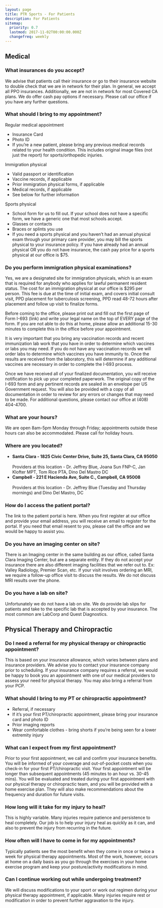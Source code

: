 ```yaml
---
layout: page
title: PTR Sports - For Patients
description: For Patients
sitemap:
  priority: 0.7
  lastmod: 2017-11-02T00:00:00.000Z
  changefreq: weekly
---
```

<h2>Medical</h2>

<h3>What insurances do you accept?</h3>
We advise that patients call their insurance or go to their insurance website to double check that we are in network for their plan. In general, we accept all PPO insurances. Additionally, we are not in network for most Covered CA plans. We do offer cash pay options if necessary. Please call our office if you have any further questions. 

<h3>What should I bring to my appointment?</h3>

Regular medical appointment
  <ul>
  <li>Insurance Card</li>
  <li>Photo ID</li>
  <li>If you’re a new patient, please bring any previous medical records related to your health condition. This includes original image files (not just the report) for sports/orthopedic injuries. </li>
  </ul>

Immigration physical
  <ul>
  <li>Valid passport or identification</li>
  <li>Vaccine records, if applicable</li>
  <li>Prior immigration physical forms, if applicable</li>
  <li>Medical records, if applicable</li>
  <li>See below for further information</li>
  </ul>

Sports physical
  <ul>
  <li>School form for us to fill out. If your school does not have a specific form, we have a generic one that most schools accept. </li>
  <li>Glasses or contacts</li>
  <li>Braces or splints you use</li>
  <li>If you need a sports physical and you haven’t had an annual physical exam through your primary care provider, you may bill the sports physical to your insurance policy. If you have already had an annual physical OR you do not have insurance, the cash pay price for a sports physical at our office is $75.</li>
  </ul>
<h3>Do you perform immigration physical examinations?</h3>
Yes, we are a designated site for immigration physicals, which is an exam that is required for anybody who applies for lawful permanent resident status. The cost for an immigration physical at our office is $295 per person. This fee is due at the time of initial exam, and covers initial consult visit, PPD placement for tuberculosis screening, PPD read 48-72 hours after placement and follow up visit to finalize forms.

Before coming to the office, please print out and fill out the first page of Form I-693 (link) and write your legal name on the top of EVERY page of the form. If you are not able to do this at home, please allow an additional 15-30 minutes to complete this in the office before your appointment.

It is very important that you bring any vaccination records and recent immunization lab work that you have in order to determine which vaccines or labs you may need.  If you do not have any vaccination records we will order labs to determine which vaccines you have immunity to.  Once the results are received from the laboratory, this will determine if any additional vaccines are necessary in order to complete the I-693 process.

Once we have received all of your finalized documentation, you will receive notification to pick up your completed paperwork.  The original copy of the I-693 form and any pertinent records are sealed in an envelope per US Government request.  You will also be provided with a copy of all documentation in order to review for any errors or changes that may need to be made. For additional questions, please contact our office at (408) 404-4700.

<h3>What are your hours?</h3>
We are open 8am-5pm Monday through Friday; appointments outside these hours can also be accommodated. Please call for holiday hours. 

<h3>Where are you located?</h3>
<ul>
  <li><b>Santa Clara - 1825 Civic Center Drive, Suite 25, Santa Clara, CA 95050</b></li>
  <br>Providers at this location - Dr. Jeffrey Blue, Joana Sun FNP-C, Jan Klofter MPT, Tom Rice PTA, Dino Del Mastro DC
  
  <li><b>Campbell - 221 E Hacienda Ave, Suite C., Campbell, CA 95008</b></li>
  <br>Providers at this location - Dr. Jeffrey Blue (Tuesday and Thursday mornings) and Dino Del Mastro, DC
  </ul>

<h3>How do I access the patient portal?</h3>
The link to the patient portal is here. When you first register at our office and provide your email address, you will receive an email to register for the portal. If you need that email resent to you, please call the office and we would be happy to assist you. 

<h3>Do you have an imaging center on site?</h3>
There is an Imaging center in the same building as our office, called Santa Clara Imaging Center, but are a separate entity. If they do not accept your insurance there are also different imaging facilities that we refer out to. Ex: Valley Radiology, Premier Scan, etc. If your visit involves ordering an MRI, we require a follow-up office visit to discuss the results. We do not discuss MRI results over the phone. 

<h3>Do you have a lab on site?</h3>
Unfortunately we do not have a lab on site. We do provide lab slips for patients and take to the specific lab that is accepted by your insurance. The most common are LabCorp and Quest Diagnostics. 


<h2>Physical Therapy and Chiropractic</h2>

<h3>Do I need a referral for my physical therapy or chiropractic appointment?</h3>
This is based on your insurance allowance, which varies between plans and insurance providers. We advise you to contact your insurance company prior to scheduling. If your insurance company requires a referral, we would be happy to book you an appointment with one of our medical providers to assess your need for physical therapy. You may also bring a referral from your PCP. 

<h3>What should I bring to my PT or chiropractic appointment?</h3>
<ul>
<li>Referral, if necessary</li>
<li>If it’s your first PT/chiropractic appointment, please bring your insurance card and photo ID</li>
<li>Prior imaging reports</li>
<li>Wear comfortable clothes - bring shorts if you’re being seen for a lower extremity injury</li>
  </ul>

<h3>What can I expect from my first appointment?</h3>
Prior to your first appointment, we call and confirm your insurance benefits. You will be informed of your coverage and out-of-pocket costs when you check-in for your first PT/chiropractic visit. Your first appointment will be longer than subsequent appointments (45 minutes to an hour vs. 30-45 mins). You will be evaluated and treated during your first appointment with our physical therapy or chiropractic team, and you will be provided with a home exercise plan. They will also make recommendations about the frequency and duration for future visits. 

<h3>How long will it take for my injury to heal?</h3>
This is highly variable. Many injuries require patience and persistence to heal completely. Our job is to help your injury heal as quickly as it can, and also to prevent the injury from recurring in the future. 

<h3>How often will I have to come in for my appointments?</h3>
Typically patients see the most benefit when they come in once or twice a week for physical therapy appointments. Most of the work, however, occurs at home on a daily basis as you go through the exercises in your home exercise program and keep your posture/activity modifications in mind. 

<h3>Can I continue working out while undergoing treatment?</h3>
We will discuss modifications to your sport or work out regimen during your physical therapy appointment, if applicable. Many injuries require rest or modification in order to prevent further aggravation to the injury. 


